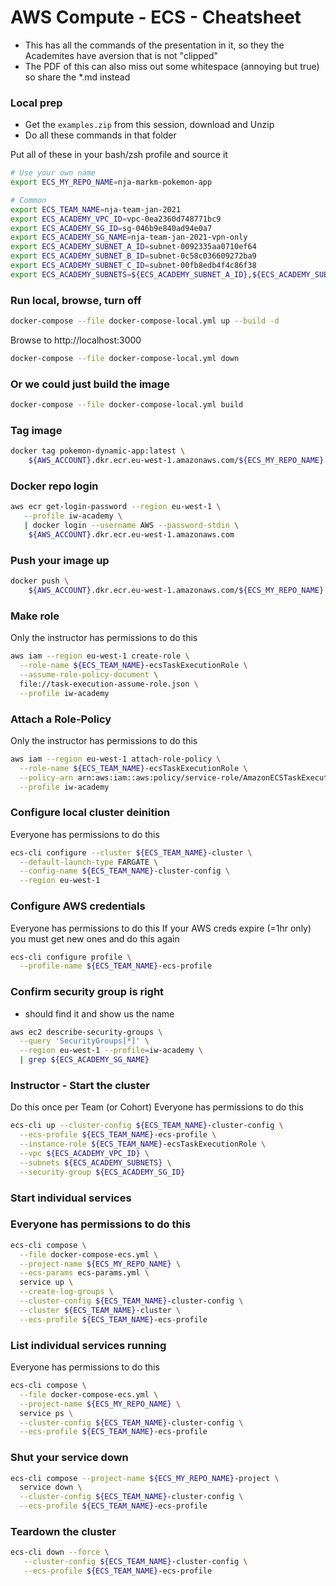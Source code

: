 # AWS Compute - ECS - Cheatsheet

- This has all the commands of the presentation in it, so they the Academites have aversion that is not "clipped"
- The PDF of this can also miss out some whitespace (annoying but true) so share the *.md instead

### Local prep

- Get the `examples.zip` from this session, download and Unzip
- Do all these commands in that folder

Put all of these in your bash/zsh profile and source it

```sh
# Use your own name
export ECS_MY_REPO_NAME=nja-markm-pokemon-app

# Common
export ECS_TEAM_NAME=nja-team-jan-2021
export ECS_ACADEMY_VPC_ID=vpc-0ea2360d748771bc9
export ECS_ACADEMY_SG_ID=sg-046b9e840ad94e0a7
export ECS_ACADEMY_SG_NAME=nja-team-jan-2021-vpn-only
export ECS_ACADEMY_SUBNET_A_ID=subnet-0092335aa0710ef64
export ECS_ACADEMY_SUBNET_B_ID=subnet-0c58c036609272ba9
export ECS_ACADEMY_SUBNET_C_ID=subnet-00fb8edb4f4c86f38
export ECS_ACADEMY_SUBNETS=${ECS_ACADEMY_SUBNET_A_ID},${ECS_ACADEMY_SUBNET_B_ID},${ECS_ACADEMY_SUBNET_C_ID}
```

### Run local, browse, turn off

```sh
docker-compose --file docker-compose-local.yml up --build -d
```

Browse to http://localhost:3000

```sh
docker-compose --file docker-compose-local.yml down
```

### Or we could just build the image

```sh
docker-compose --file docker-compose-local.yml build 
```

### Tag image

```sh
docker tag pokemon-dynamic-app:latest \
    ${AWS_ACCOUNT}.dkr.ecr.eu-west-1.amazonaws.com/${ECS_MY_REPO_NAME}:latest
```

### Docker repo login

```sh
aws ecr get-login-password --region eu-west-1 \
   --profile iw-academy \
   | docker login --username AWS --password-stdin \
    ${AWS_ACCOUNT}.dkr.ecr.eu-west-1.amazonaws.com
```

### Push your image up

```sh
docker push \
    ${AWS_ACCOUNT}.dkr.ecr.eu-west-1.amazonaws.com/${ECS_MY_REPO_NAME}:latest
```

### Make role

Only the instructor has permissions to do this

```sh
aws iam --region eu-west-1 create-role \
  --role-name ${ECS_TEAM_NAME}-ecsTaskExecutionRole \
  --assume-role-policy-document \
  file://task-execution-assume-role.json \
  --profile iw-academy
```

### Attach a Role-Policy

Only the instructor has permissions to do this

```sh
aws iam --region eu-west-1 attach-role-policy \
  --role-name ${ECS_TEAM_NAME}-ecsTaskExecutionRole \
  --policy-arn arn:aws:iam::aws:policy/service-role/AmazonECSTaskExecutionRolePolicy \
  --profile iw-academy
```

### Configure local cluster deinition

Everyone has permissions to do this

```sh
ecs-cli configure --cluster ${ECS_TEAM_NAME}-cluster \
  --default-launch-type FARGATE \
  --config-name ${ECS_TEAM_NAME}-cluster-config \
  --region eu-west-1
```

### Configure AWS credentials

Everyone has permissions to do this
If your AWS creds expire (=1hr only) you must get new ones and do this again

```sh
ecs-cli configure profile \
  --profile-name ${ECS_TEAM_NAME}-ecs-profile
```

### Confirm security group is right

- should find it and show us the name

```sh
aws ec2 describe-security-groups \
  --query 'SecurityGroups[*]' \
  --region eu-west-1 --profile=iw-academy \
  | grep ${ECS_ACADEMY_SG_NAME}
```

### Instructor - Start the cluster

Do this once per Team (or Cohort)
Everyone has permissions to do this

```sh
ecs-cli up --cluster-config ${ECS_TEAM_NAME}-cluster-config \
  --ecs-profile ${ECS_TEAM_NAME}-ecs-profile \
  --instance-role ${ECS_TEAM_NAME}-ecsTaskExecutionRole \
  --vpc ${ECS_ACADEMY_VPC_ID} \
  --subnets ${ECS_ACADEMY_SUBNETS} \
  --security-group ${ECS_ACADEMY_SG_ID}
```

### Start individual services

### Everyone has permissions to do this

```sh
ecs-cli compose \
  --file docker-compose-ecs.yml \
  --project-name ${ECS_MY_REPO_NAME} \
  --ecs-params ecs-params.yml \
  service up \
  --create-log-groups \
  --cluster-config ${ECS_TEAM_NAME}-cluster-config \
  --cluster ${ECS_TEAM_NAME}-cluster \
  --ecs-profile ${ECS_TEAM_NAME}-ecs-profile
```

### List individual services running

Everyone has permissions to do this

```sh
ecs-cli compose \
  --file docker-compose-ecs.yml \
  --project-name ${ECS_MY_REPO_NAME} \
  service ps \
  --cluster-config ${ECS_TEAM_NAME}-cluster-config \
  --ecs-profile ${ECS_TEAM_NAME}-ecs-profile
```

### Shut your service down

```sh
ecs-cli compose --project-name ${ECS_MY_REPO_NAME}-project \
  service down \
  --cluster-config ${ECS_TEAM_NAME}-cluster-config \
  --ecs-profile ${ECS_TEAM_NAME}-ecs-profile
```

### Teardown the cluster

```sh
ecs-cli down --force \
   --cluster-config ${ECS_TEAM_NAME}-cluster-config \
   --ecs-profile ${ECS_TEAM_NAME}-ecs-profile
```
